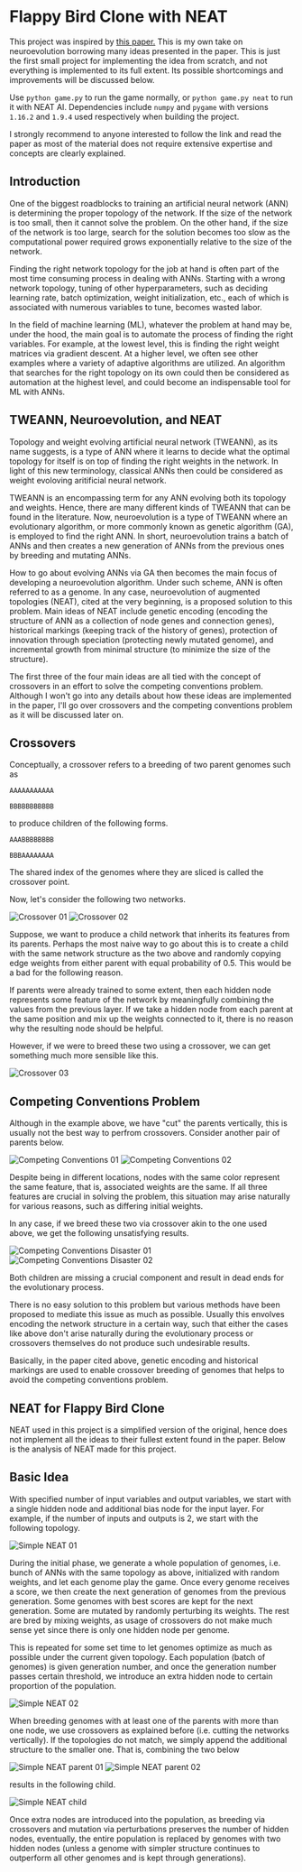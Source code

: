 # Flappy Bird Clone with NEAT

This project was inspired by
[this paper.](http://nn.cs.utexas.edu/downloads/papers/stanley.ec02.pdf)
This is my own take on neuroevolution borrowing many ideas presented in the
paper. This is just the first small project for implementing the idea from
scratch, and not everything is implemented to its full extent. Its possible
shortcomings and improvements will be discussed below.

Use `python game.py` to run the game normally, or `python game.py neat`
to run it with NEAT AI. Dependencies include `numpy` and `pygame` with
versions `1.16.2` and `1.9.4` used respectively when building the project.

I strongly recommend to anyone interested to follow the link and read the paper
as most of the material does not require extensive expertise and concepts are
clearly explained.

## Introduction

One of the biggest roadblocks to training an artificial neural network (ANN)
is determining the proper topology of the network. If the size of the network
is too small, then it cannot solve the problem. On the other hand, if the size
of the network is too large, search for the solution becomes too slow as
the computational power required grows exponentially relative to the size
of the network.

Finding the right network topology for the job at hand is often part of the
most time consuming process in dealing with ANNs. Starting with a wrong network
topology, tuning of other hyperparameters, such as deciding learning rate,
batch optimization, weight initialization, etc., each of which is associated
with numerous variables to tune, becomes wasted labor.

In the field of machine learning (ML), whatever the problem at hand may be,
under the hood, the main goal is to automate the process of finding the right
variables. For example, at the lowest level, this is finding the right weight
matrices via gradient descent. At a higher level, we often see other examples
where a variety of adaptive algorithms are utilized. An algorithm that
searches for the right topology on its own could then be considered as
automation at the highest level, and could become an indispensable tool for ML
with ANNs.

## TWEANN, Neuroevolution, and NEAT

Topology and weight evolving artificial neural network (TWEANN), as its name
suggests, is a type of ANN where it learns to decide what the optimal topology
for itself is on top of finding the right weights in the network.
In light of this new terminology, classical ANNs then could be considered as
weight evoloving aritificial neural network.

TWEANN is an encompassing term for any ANN evolving both its topology and
weights. Hence, there are many different kinds of TWEANN that can be found
in the literature. Now, neuroevolution is a type of TWEANN where an evolutionary
algorithm, or more commonly known as genetic algorithm (GA), is employed to
find the right ANN. In short, neuroevolution trains a batch of ANNs and then
creates a new generation of ANNs from the previous ones by breeding and mutating
ANNs.

How to go about evolving ANNs via GA then becomes the main focus of developing a
neuroevolution algorithm. Under such scheme, ANN is often referred to as
a genome. In any case, neuroevolution of augmented topologies (NEAT), cited
at the very beginning, is a proposed solution to this problem. Main ideas
of NEAT include genetic encoding (encoding the structure of ANN as a collection
of node genes and connection genes), historical markings (keeping track of
the history of genes), protection of innovation through speciation
(protecting newly mutated genome), and incremental growth from minimal structure
(to minimize the size of the structure).

The first three of the four main ideas are all tied with the concept of
crossovers in an effort to solve the competing conventions problem. Although
I won't go into any details about how these ideas are implemented in the paper,
I'll go over crossovers and the competing conventions problem as it will be
discussed later on.

## Crossovers

Conceptually, a crossover refers to a breeding of two parent genomes such as

    AAAAAAAAAAA
    
    BBBBBBBBBBB

to produce children of the following forms.

    AAABBBBBBBB

    BBBAAAAAAAA

The shared index of the genomes where they are sliced is called the crossover
point.

Now, let's consider the following two networks.

![Crossover 01](./doc/crossover_parent_01.png)
![Crossover 02](./doc/crossover_parent_02.png)

Suppose, we want to produce a child network that inherits its features from
its parents. Perhaps the most naive way to go about this is to create a
child with the same network structure as the two above and randomly copying
edge weights from either parent with equal probability of 0.5. This would
be a bad for the following reason. 

If parents were already trained to some extent, then each hidden node
represents some feature of the network by meaningfully combining the
values from the previous layer. If we take a hidden node from each parent
at the same position and mix up the weights connected to it, there is no
reason why the resulting node should be helpful.

However, if we were to breed these two using a crossover, we can get
something much more sensible like this.

![Crossover 03](./doc/crossover_child.png)

## Competing Conventions Problem

Although in the example above, we have "cut" the parents vertically,
this is usually not the best way to perfrom crossovers. Consider
another pair of parents below.

![Competing Conventions 01](./doc/competing_conventions_parent_01.png)
![Competing Conventions 02](./doc/competing_conventions_parent_02.png)

Despite being in different locations, nodes with the same color represent
the same feature, that is, associated weights are the same. If all three
features are crucial in solving the problem, this situation may arise naturally
for various reasons, such as differing initial weights.

In any case, if we breed these two via crossover akin to the one used above,
we get the following unsatisfying results.

![Competing Conventions Disaster 01](./doc/competing_conventions_child_01.png)
![Competing Conventions Disaster 02](./doc/competing_conventions_child_02.png)

Both children are missing a crucial component and result in dead ends
for the evolutionary process.

There is no easy solution to this problem but various methods have been
proposed to mediate this issue as much as possible. Usually this envolves
encoding the network structure in a certain way, such that either the cases like
above don't arise naturally during the evolutionary process or crossovers
themselves do not produce such undesirable results.

Basically, in the paper cited above, genetic encoding and historical markings
are used to enable crossover breeding of genomes that helps to avoid the
competing conventions problem.

## NEAT for Flappy Bird Clone

NEAT used in this project is a simplified version of the original, hence
does not implement all the ideas to their fullest extent found in the paper.
Below is the analysis of NEAT made for this project.

## Basic Idea

With specified number of input variables and output variables, we start with
a single hidden node and additional bias node for the input layer. For example,
if the number of inputs and outputs is 2, we start with the following
topology.

![Simple NEAT 01](./doc/simple_neat_01.png)

During the initial phase, we generate a whole population of genomes, i.e.
bunch of ANNs with the same topology as above, initialized with random weights,
and let each genome play the game. Once every genome receives a score,
we then create the next generation of genomes from the previous generation.
Some genomes with best scores are kept for the next generation. Some are
mutated by randomly perturbing its weights. The rest are bred by mixing weights,
as usage of crossovers do not make much sense yet since there is only one
hidden node per genome.

This is repeated for some set time to let genomes optimize as much as possible
under the current given topology. Each population (batch of genomes) is given
generation number, and once the generation number passes certain threshold,
we introduce an extra hidden node to certain proportion of the population.

![Simple NEAT 02](./doc/simple_neat_02.png)

When breeding genomes with at least one of the parents with more than one node,
we use crossovers as explained before (i.e. cutting the networks vertically).
If the topologies do not match, we simply append the additional structure
to the smaller one. That is, combining the two below

![Simple NEAT parent 01](./doc/simple_neat_parent_01.png)
![Simple NEAT parent 02](./doc/simple_neat_parent_02.png)

results in the following child.

![Simple NEAT child](./doc/simple_neat_child.png)

Once extra nodes are introduced into the population, as breeding via crossovers
and mutation via perturbations preserves the number of hidden nodes, eventually,
the entire population is replaced by genomes with two hidden nodes (unless a
genome with simpler structure continues to outperform all other genomes
and is kept through generations).


 